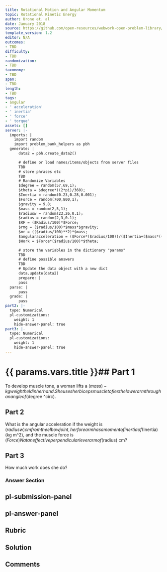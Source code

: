 ```yaml
---
title: Rotational Motion and Angular Momentum
topic: Rotational Kinetic Energy
author: Urone et. al
date: January 2018
source: https://github.com/open-resources/webwork-open-problem-library/tree/master/Contrib/BrockPhysics/College_Physics_Urone/10.Rotational_Motion_and_Angular_Momentum/10-04.Rotational_Kinetic_Energy/NU_U17_10_04_010.pg
template_version: 1.2
editor: N/A
outcomes:
- TBD
difficulty:
- TBD
randomization:
- TBD
taxonomy:
- TBD
span:
- TBD
length:
- TBD
tags:
- angular
- ' acceleration'
- ' inertia'
- ' force'
- ' torque'
assets: []
server: |-
  imports: |
    import random
    import problem_bank_helpers as pbh
  generate: |
      data2 = pbh.create_data2()

      # define or load names/items/objects from server files
      TBD
      # store phrases etc
      TBD
      # Randomize Variables
      $degree = random(57,69,1);
      $theta = $degree*((2*pi)/360);
      $Inertia = random(0.23,0.28,0.001);
      $Force = random(700,800,1);
      $gravity = 9.8;
      $mass = random(2,5,1);
      $radiusw = random(23,26,0.1);
      $radius = random(2,3,0.1);
      $RF = ($Radius/100)*$Force;
      $rmg = ($radius/100)*$mass*$gravity;
      $mr = (($radius/100)**2)*$mass;
      $angularacceleration = ($Force*($radius/100))/($Inertia+($mass*(($radiusw/100)**2)));
      $Work = $Force*($radius/100)*$theta;

      # store the variables in the dictionary "params"
      TBD
      # define possible answers
      TBD
      # Update the data object with a new dict
      data.update(data2)
      prepare: |
      pass
  parse: |
      pass
  grade: |
      pass
part2: |-
  type: Numerical
  pl-customizations:
    weight: 1
    hide-answer-panel: true
part3: |-
  type: Numerical
  pl-customizations:
    weight: 1
    hide-answer-panel: true
---
```


# {{ params.vars.title }}## Part 1 
To develop muscle tone, a woman lifts a ($mass)-kg weight held in her hand. She uses her biceps muscle to flex the lower arm through an angle of ($degree ^circ). 
## Part 2 
What is the angular acceleration if the weight is ($radiusw) cm from the elbow joint, her forearm has a moment of inertia of ($Inertia) (kg m^2), and the muscle force is ($Force) N at an effective perpendicular lever arm of ($radius) cm? 
## Part 3 
How much work does she do? 


### Answer Section 


## pl-submission-panel 


## pl-answer-panel 


## Rubric 


## Solution 


## Comments 


